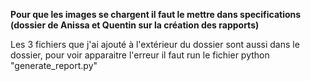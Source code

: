 **Pour que les images se chargent il faut le mettre dans specifications (dossier de Anissa et Quentin sur la création des rapports)**

Les 3 fichiers que j'ai ajouté à l'extérieur du dossier sont aussi dans le dossier, pour voir apparaitre l'erreur il faut run le fichier python "generate_report.py"
